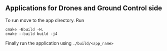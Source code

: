 ## Applications for Drones and Ground Control side

To run move to the app directory. 
Run 
```
cmake -Bbuild -H.
cmake --build build -j4
```

Finally run the application using `./build/<app_name>`